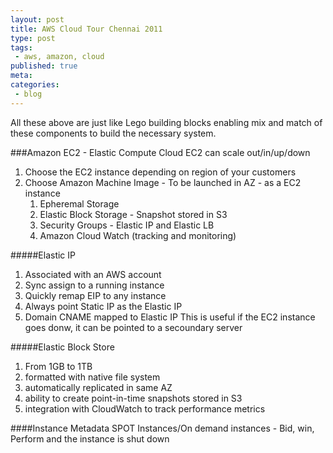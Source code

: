 ```yaml
---
layout: post
title: AWS Cloud Tour Chennai 2011
type: post
tags:
 - aws, amazon, cloud
published: true
meta:
categories:
 - blog
---
```

All these above are just like Lego building blocks enabling mix and match of these components to build the necessary system.

###Amazon EC2 - Elastic Compute Cloud 
EC2 can scale out/in/up/down

1. Choose the EC2 instance depending on region of your customers
2. Choose Amazon Machine Image - To be launched in AZ - as a EC2 instance 
    1. Epheremal Storage 
    2. Elastic Block Storage - Snapshot stored in S3
    3. Security Groups - Elastic IP and Elastic LB 
    4. Amazon Cloud Watch (tracking and monitoring)

#####Elastic IP 
1. Associated with an AWS account 
2. Sync assign to a running instance 
3. Quickly remap EIP to any instance 
4. Always point Static IP as the Elastic IP 
5. Domain CNAME mapped to Elastic IP 
   This is useful if the EC2 instance goes donw, it can be pointed to a secoundary server 

#####Elastic Block Store 
1. From 1GB to 1TB 
2. formatted with native file system 
3. automatically replicated in same AZ 
4. ability to create point-in-time snapshots stored in S3 
5. integration with CloudWatch to track performance metrics 
  
####Instance Metadata 
SPOT Instances/On demand instances - Bid, win, Perform and the instance is shut down 
